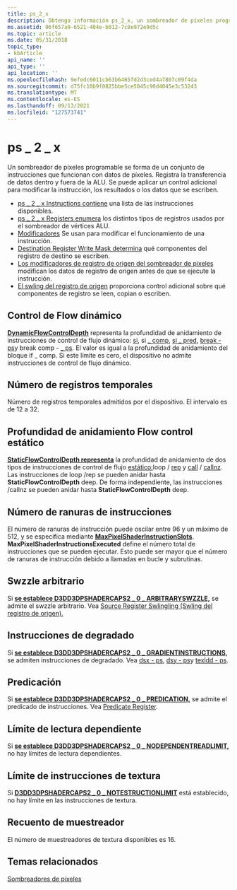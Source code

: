 ```yaml
---
title: ps_2_x
description: Obtenga información ps_2_x, un sombreador de píxeles programable, que se conste de un conjunto de instrucciones que funcionan con datos de píxeles.
ms.assetid: 06f657a9-6521-404e-b012-7c8e972e9d5c
ms.topic: article
ms.date: 05/31/2018
topic_type:
- kbArticle
api_name: ''
api_type: ''
api_location: ''
ms.openlocfilehash: 9efedc6011cb63b6465fd2d3ced4a7807c09f4da
ms.sourcegitcommit: d75fc10b9f0825bbe5ce5045c90d4045e3c53243
ms.translationtype: MT
ms.contentlocale: es-ES
ms.lasthandoff: 09/13/2021
ms.locfileid: "127573741"
---
```

# <a name="ps_2_x"></a>ps \_ 2 \_ x

Un sombreador de píxeles programable se forma de un conjunto de instrucciones que funcionan con datos de píxeles. Registra la transferencia de datos dentro y fuera de la ALU. Se puede aplicar un control adicional para modificar la instrucción, los resultados o los datos que se escriben.

-   [ps \_ 2 \_ x Instructions contiene](dx9-graphics-reference-asm-ps-instructions-ps-2-x.md) una lista de las instrucciones disponibles.
-   [ps \_ 2 \_ x Registers enumera](dx9-graphics-reference-asm-ps-registers-ps-2-x.md) los distintos tipos de registros usados por el sombreador de vértices ALU.
-   [Modificadores](dx9-graphics-reference-asm-ps-registers-modifiers.md) Se usan para modificar el funcionamiento de una instrucción.
-   [Destination Register Write Mask determina](dx9-graphics-reference-asm-ps-registers-modifiers-write-mask.md) qué componentes del registro de destino se escriben.
-   [Los modificadores de registro de origen del sombreador de píxeles](dx9-graphics-reference-asm-ps-registers-modifiers-source.md) modifican los datos de registro de origen antes de que se ejecute la instrucción.
-   [El swling del registro de origen](dx9-graphics-reference-asm-ps-registers-modifiers-source-register-swizzling.md) proporciona control adicional sobre qué componentes de registro se leen, copian o escriben.

## <a name="dynamic-flow-control"></a>Control de Flow dinámico

[**DynamicFlowControlDepth**](/windows/desktop/api/d3d9caps/ns-d3d9caps-d3dpshadercaps2_0) representa la profundidad de anidamiento de instrucciones de control de flujo dinámico: [si](if-bool---ps.md), si [ \_ comp](if-comp---ps.md), [si \_ pred](if-pred---ps.md), [break - ps](break---ps.md)y break comp - [ \_ ps](break-comp---ps.md). El valor es igual a la profundidad de anidamiento del bloque if \_ comp. Si este límite es cero, el dispositivo no admite instrucciones de control de flujo dinámico.

## <a name="number-of-temporary-registers"></a>Número de registros temporales

Número de registros temporales admitidos por el dispositivo. El intervalo es de 12 a 32.

## <a name="static-flow-control-nesting-depth"></a>Profundidad de anidamiento Flow control estático

[**StaticFlowControlDepth representa**](/windows/desktop/api/d3d9caps/ns-d3d9caps-d3dpshadercaps2_0) la profundidad de anidamiento de dos tipos de instrucciones de control de flujo [estático:](loop---ps.md)loop  / [rep](rep---ps.md) y [call](call---ps.md)  / [callnz](callnz-bool---ps.md). Las instrucciones de loop /rep se pueden anidar hasta **StaticFlowControlDepth** deep. De forma independiente, las instrucciones /callnz se pueden anidar hasta **StaticFlowControlDepth** deep.

## <a name="number-of-instruction-slots"></a>Número de ranuras de instrucciones

El número de ranuras de instrucción puede oscilar entre 96 y un máximo de 512, y se especifica mediante [**MaxPixelShaderInstructionSlots**](/windows/desktop/api/d3d9caps/ns-d3d9caps-d3dpshadercaps2_0). **MaxPixelShaderInstructionsExecuted** define el número total de instrucciones que se pueden ejecutar. Esto puede ser mayor que el número de ranuras de instrucción debido a llamadas en bucle y subrutinas.

## <a name="arbitrary-swizzle"></a>Swzzle arbitrario

Si [**se establece D3DD3DPSHADERCAPS2 \_ 0 \_ ARBITRARYSWZZLE,**](/windows/desktop/api/d3d9caps/ns-d3d9caps-d3dpshadercaps2_0) se admite el swzzle arbitrario. Vea [Source Register Swlingling (Swling del registro de origen).](dx9-graphics-reference-asm-ps-registers-modifiers-source-register-swizzling.md)

## <a name="gradient-instructions"></a>Instrucciones de degradado

Si [**se establece D3DD3DPSHADERCAPS2 \_ 0 \_ GRADIENTINSTRUCTIONS,**](/windows/desktop/api/d3d9caps/ns-d3d9caps-d3dpshadercaps2_0) se admiten instrucciones de degradado. Vea [dsx - ps](dsx---ps.md), [dsy - ps](dsy---ps.md)y [texldd - ps](texldd---ps.md).

## <a name="predication"></a>Predicación

Si [**se establece D3DD3DPSHADERCAPS2 \_ 0 \_ PREDICATION,**](/windows/desktop/api/d3d9caps/ns-d3d9caps-d3dpshadercaps2_0) se admite el predicado de instrucciones. Vea [Predicate Register](dx9-graphics-reference-asm-ps-registers-predicate.md).

## <a name="dependent-read-limit"></a>Límite de lectura dependiente

Si [**se establece D3DD3DPSHADERCAPS2 \_ 0 \_ NODEPENDENTREADLIMIT,**](/windows/desktop/api/d3d9caps/ns-d3d9caps-d3dpshadercaps2_0) no hay límites de lectura dependientes.

## <a name="texture-instruction-limit"></a>Límite de instrucciones de textura

Si [**D3DD3DPSHADERCAPS2 \_ 0 \_ NOTESTRUCTIONLIMIT**](/windows/desktop/api/d3d9caps/ns-d3d9caps-d3dpshadercaps2_0) está establecido, no hay límite en las instrucciones de textura.

## <a name="sampler-count"></a>Recuento de muestreador

El número de muestreadores de textura disponibles es 16.

## <a name="related-topics"></a>Temas relacionados

<dl> <dt>

[Sombreadores de píxeles](dx9-graphics-reference-asm-ps.md)
</dt> </dl>

 

 